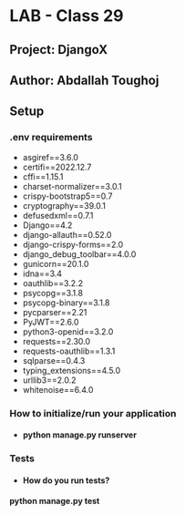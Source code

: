 # LAB - Class 29

## Project: DjangoX

## Author: Abdallah Toughoj

## Setup

### .env requirements

- asgiref==3.6.0
- certifi==2022.12.7
- cffi==1.15.1
- charset-normalizer==3.0.1
- crispy-bootstrap5==0.7
- cryptography==39.0.1
- defusedxml==0.7.1
- Django==4.2
- django-allauth==0.52.0
- django-crispy-forms==2.0
- django_debug_toolbar==4.0.0
- gunicorn==20.1.0
- idna==3.4
- oauthlib==3.2.2
- psycopg==3.1.8
- psycopg-binary==3.1.8
- pycparser==2.21
- PyJWT==2.6.0
- python3-openid==3.2.0
- requests==2.30.0
- requests-oauthlib==1.3.1
- sqlparse==0.4.3
- typing_extensions==4.5.0
- urllib3==2.0.2
- whitenoise==6.4.0

### How to initialize/run your application

- #### python manage.py runserver

### Tests

- #### How do you run tests?

#### python manage.py test
